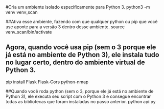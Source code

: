#Cria um ambiente isolado especificamente para Python 3.
python3 -m venv venv_scan

##Ativa esse ambiente, fazendo com que qualquer python ou pip que você use aponte para a versão 3 dentro desse ambiente.
source venv_scan/bin/activate

## Agora, quando você usa pip (sem o 3 porque ele já está no ambiente de Python 3), ele instala tudo no lugar certo, dentro do ambiente virtual de Python 3.
pip install Flask Flask-Cors python-nmap

##Quando você roda python (sem o 3, porque ele já está no ambiente de Python 3), ele executa seu script com o Python 3 e consegue encontrar todas as bibliotecas que foram instaladas no passo anterior.
python api.py
